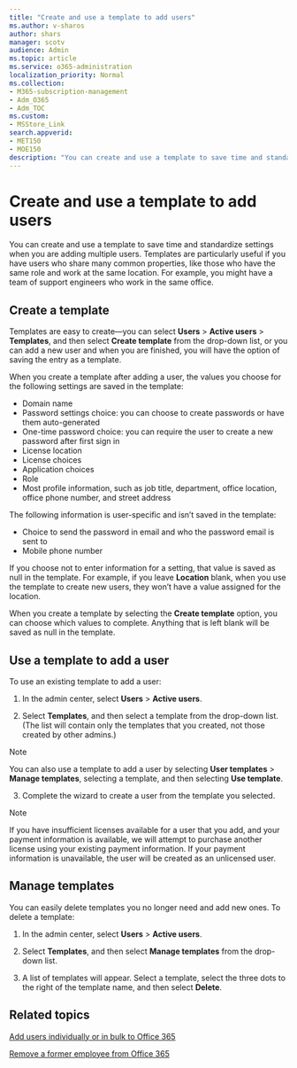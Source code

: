 ```yaml
---
title: "Create and use a template to add users"
ms.author: v-sharos
author: shars
manager: scotv
audience: Admin
ms.topic: article
ms.service: o365-administration
localization_priority: Normal
ms.collection: 
- M365-subscription-management 
- Adm_O365
- Adm_TOC
ms.custom:
- MSStore_Link
search.appverid:
- MET150
- MOE150
description: "You can create and use a template to save time and standardize settings when you add multiple users."
---
```


# Create and use a template to add users

You can create and use a template to save time and standardize settings when you are adding multiple users. Templates are particularly useful if you have users who share many common properties, like those who have the same role and work at the same location. For example, you might have a team of support engineers who work in the same office. 

## Create a template

Templates are easy to create&mdash;you can select **Users** > **Active users** > **Templates**, and then select **Create template** from the drop-down list, or you can add a new user and when you are finished, you will have the option of saving the entry as a template.

When you create a template after adding a user, the values you choose for the following settings are saved in the template:

- Domain name
- Password settings choice: you can choose to create passwords or have them auto-generated
- One-time password choice: you can require the user to create a new password after first sign in
- License location
- License choices
- Application choices
- Role
- Most profile information, such as job title, department, office location, office phone number, and street address 

The following information is user-specific and isn’t saved in the template:

- Choice to send the password in email and who the password email is sent to
- Mobile phone number

If you choose not to enter information for a setting, that value is saved as null in the template. For example, if you leave **Location** blank, when you use the template to create new users, they won’t have a value assigned for the location.

When you create a template by selecting the **Create template** option, you can choose which values to complete. Anything that is left blank will be saved as null in the template.

## Use a template to add a user

To use an existing template to add a user:

1. In the admin center, select **Users** > **Active users**.

2. Select **Templates**, and then select a template from the drop-down list. (The list will contain only the templates that you created, not those created by other admins.)

 > [!NOTE]
 > You can also use a template to add a user by selecting **User templates** > **Manage templates**, selecting a template, and then selecting **Use template**.

3. Complete the wizard to create a user from the template you selected.

> [!NOTE]
> If you have insufficient licenses available for a user that you add, and your payment information is available, we will attempt to purchase another license using your existing payment information. If your payment information is unavailable, the user will be created as an unlicensed user.

## Manage templates

You can easily delete templates you no longer need and add new ones. To delete a template:

1. In the admin center, select **Users** > **Active users**.

2. Select **Templates**, and then select **Manage templates** from the drop-down list.

3. A list of templates will appear. Select a template, select the three dots to the right of the template name, and then select **Delete**.

## Related topics

[Add users individually or in bulk to Office 365](add-users.md)

[Remove a former employee from Office 365](remove-former-employee.md)
  